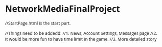 # NetworkMediaFinalProject

//StartPage.html is the start part.

//Things need to be addedd:
//1. News, Account Settings, Messages page
//2. It would be more fun to have time limit in the game.
//3. More detailed story

<!DOCTYPE html>
<html>

<head>
    <title>W3.CSS Template</title>
    <meta charset="UTF-8">
    <meta name="viewport" content="width=device-width, initial-scale=1">
    <link rel="stylesheet" href="https://www.w3schools.com/w3css/4/w3.css">
    <link rel="stylesheet" href="https://www.w3schools.com/lib/w3-theme-blue-grey.css">
    <link rel='stylesheet' href='https://fonts.googleapis.com/css?family=Open+Sans'>
    <link rel="stylesheet" href="https://cdnjs.cloudflare.com/ajax/libs/font-awesome/4.7.0/css/font-awesome.min.css">
    <style>
        html,
        body,
        h1,
        h2,
        h3,
        h4,
        h5 {
            font-family: "Open Sans", sans-serif
        }

    </style>
    <script src="libs/jquery-3.6.1.min.js"></script>
</head>

<body class="w3-theme-l5">

    <!-- Navbar -->
    <div class="w3-top">
        <div class="w3-bar w3-theme-d2 w3-left-align w3-large">
            <a class="w3-bar-item w3-button w3-hide-medium w3-hide-large w3-right w3-padding-large w3-hover-white w3-large w3-theme-d2"
                href="javascript:void(0);" onclick="openNav()"><i class="fa fa-bars"></i></a>
            <a href="StartPage.html" class="w3-bar-item w3-button w3-padding-large w3-theme-d4"><i
                    class="fa fa-home w3-margin-right"></i>GIS</a>
            <a href="#" onclick="NotYet()" class="w3-bar-item w3-button w3-hide-small w3-padding-large w3-hover-white" title="News"><i
                    class="fa fa-globe"></i></a>
            <a href="#" onclick="NotYet()" class="w3-bar-item w3-button w3-hide-small w3-padding-large w3-hover-white"
                title="Account Settings"><i class="fa fa-user"></i></a>
            <a href="#" onclick="NotYet()" class="w3-bar-item w3-button w3-hide-small w3-padding-large w3-hover-white" title="Messages"><i
                    class="fa fa-envelope"></i></a>
            <div class="w3-dropdown-hover w3-hide-small">
                <button class="w3-button w3-padding-large" title="Notifications"><i class="fa fa-bell"></i><span
                        class="w3-badge w3-right w3-small w3-green">3</span></button>
                <div class="w3-dropdown-content w3-card-4 w3-bar-block" style="width:300px">
                    <a href="#" onclick="Focus()" class="w3-bar-item w3-button">One new friend request</a>
                    <a href="#" onclick="Focus()" class="w3-bar-item w3-button">Bailey posted on your wall</a>
                    <a href="#" onclick="Focus()" class="w3-bar-item w3-button">Hailey likes your post</a>
                </div>
            </div>
            <a href="UserPage.html" class="w3-bar-item w3-button w3-hide-small w3-right w3-padding-large w3-hover-white"
                title="My Account">
                <img src="Sample_User_Icon.png" class="w3-circle" style="height:23px;width:23px" alt="Avatar">
            </a>
        </div>
    </div>

    <!-- Navbar on small screens -->
    <div id="navDemo" class="w3-bar-block w3-theme-d2 w3-hide w3-hide-large w3-hide-medium w3-large">
        <a href="#" onclick="NotYet()" class="w3-bar-item w3-button w3-padding-large">News</a>
        <a href="#" onclick="NotYet()" class="w3-bar-item w3-button w3-padding-large">Account Settings</a>
        <a href="#" onclick="NotYet()" class="w3-bar-item w3-button w3-padding-large">Messages</a>
        <a href="UserPAge.html" class="w3-bar-item w3-button w3-padding-large">My Profile</a>
    </div>

    <!-- Page Container -->
    <div class="w3-container w3-content" style="max-width:1400px;margin-top:80px">
        <!-- The Grid -->
        <div class="w3-row">
            <!-- Left Column -->
            <div class="w3-col m3">
                <!-- Profile -->
                <div class="w3-card w3-round w3-white">
                    <div class="w3-container">
                        <h4 class="w3-center">My Profile</h4>
                        <p class="w3-center"><img src="/img/profile.jpg" class="w3-circle"
                                style="height:106px;width:106px" alt="Avatar"></p>
                        <hr>
                        <p><i class="fa fa-pencil fa-fw w3-margin-right w3-text-theme"></i> Designer, UI</p>
                        <p><i class="fa fa-home fa-fw w3-margin-right w3-text-theme"></i> Korea</p>
                        <p><i class="fa fa-birthday-cake fa-fw w3-margin-right w3-text-theme"></i> May 7, 2002</p>
                    </div>
                </div>
                <br>

                <!-- Accordion -->
                <div class="w3-card w3-round">
                    <div class="w3-white">
                        <button onclick="myFunction('Demo1')" class="w3-button w3-block w3-theme-l1 w3-left-align"><i
                                class="fa fa-circle-o-notch fa-fw w3-margin-right"></i> My Groups</button>
                        <div id="Demo1" class="w3-hide w3-container">
                            <p>Amateur Orchestra</p>
                            <p>Korea Traditional Percussion Club</p>
                        </div>
                        <button onclick="myFunction('Demo2')" class="w3-button w3-block w3-theme-l1 w3-left-align"><i
                                class="fa fa-calendar-check-o fa-fw w3-margin-right"></i> My Events</button>
                        <div id="Demo2" class="w3-hide w3-container">
                            <p><span style="font-weight: bold;">12/21</span></br>Network Media Final Project</p>
                        </div>
                        <button onclick="myFunction('Demo3')" class="w3-button w3-block w3-theme-l1 w3-left-align"><i
                                class="fa fa-users fa-fw w3-margin-right"></i> My Photos</button>
                        <div id="Demo3" class="w3-hide w3-container">
                            <div class="w3-row-padding">
                                <br>
                                <div class="w3-half">
                                    <img src="/img/cat.JPG" style="width:100%" class="w3-margin-bottom">
                                </div>
                                <div class="w3-half">
                                    <img src="/img/ACES.JPG" style="width:100%" class="w3-margin-bottom">
                                </div>
                                <div class="w3-half">
                                    <img src="/img/rain.jpg" style="width:100%" class="w3-margin-bottom">
                                </div>
                                <div class="w3-half">
                                    <img src="/img/plants.jpg" style="width:100%" class="w3-margin-bottom">
                                </div>
                                <div class="w3-half">
                                    <img src="/img/airplane.jpg" style="width:100%" class="w3-margin-bottom">
                                </div>
                                <div class="w3-half">
                                    <img src="/img/eye.jpg" style="width:100%" class="w3-margin-bottom">
                                </div>
                            </div>
                        </div>
                    </div>
                </div>
                <br>

                <!-- Interests -->
                <div class="w3-card w3-round w3-white w3-hide-small">
                    <div class="w3-container">
                        <p>Interests</p>
                        <p>
                            <span class="w3-tag w3-small w3-theme-d5">Music</span>
                            <span class="w3-tag w3-small w3-theme-d4">Fantasy</span>
                            <span class="w3-tag w3-small w3-theme-d3">Novels</span>
                            <span class="w3-tag w3-small w3-theme-d2">Games</span>
                            <span class="w3-tag w3-small w3-theme-d1">Friends</span>
                            <span class="w3-tag w3-small w3-theme">Doding</span>
                            <span class="w3-tag w3-small w3-theme-l1">Friends</span>
                            <span class="w3-tag w3-small w3-theme-l2">Food</span>
                            <span class="w3-tag w3-small w3-theme-l3">Design</span>
                            <span class="w3-tag w3-small w3-theme-l4">Art</span>
                            <span class="w3-tag w3-small w3-theme-l5">Photos</span>
                        </p>
                    </div>
                </div>
                <br>

                <!-- Alert Box -->
                <div class="w3-container w3-display-container w3-round w3-theme-l4 w3-border w3-theme-border w3-margin-bottom w3-hide-small"
                    id="alertparent">
                    <span class="w3-button w3-theme-l3 w3-display-topright" id="alertbox">
                        <i class="fa fa-remove"></i>
                    </span>
                    <p><strong>Hey!</strong></p>
                    <p>People are looking at your profile. Find out who.</p>
                </div>

                <!-- End Left Column -->
            </div>

            <!-- Middle Column -->
            <div class="w3-col m7">

                <div class="w3-row-padding">
                    <div class="w3-col m12">
                        <div class="w3-card w3-round w3-white">
                            <div class="w3-container w3-padding">
                                <h6 class="w3-opacity">What's happening?</h6>
                                <p contenteditable="true" class="w3-border w3-padding" id="demo">Status: Feeling Blue
                                </p>
                                <button type="button" class="w3-button w3-theme" onclick="ChangePost()"><i
                                        class="fa fa-pencil"></i>
                                     Post</button>
                            </div>
                        </div>
                    </div>
                </div>

                <div class="w3-container w3-card w3-white w3-round w3-margin"><br>
                    <img src="/img/bailey.JPG" alt="Avatar" class="w3-left w3-circle w3-margin-right"
                        style="width:60px">
                    <span class="w3-right w3-opacity" id = "min1">1 min</span>
                    <h4>Bailey Catterel</h4><br>
                    <hr class="w3-clear">
                    <p>Hey Sun! Please contact us whenever possible. Where the hell did you go? I can't call you. I'm in front of your house.</p>
                    <div class="w3-row-padding" style="margin:0 -16px">
                        <div class="w3-half">
                            <img src="/img/policeline.jpg" style="width:100%; height: width;" alt="Northern Lights"
                                class="w3-margin-bottom">
                        </div>
                        <div class="w3-half">
                            <img src="/img/apartment.jpg" style="width:100%; height: width;" alt="Nature" class="w3-margin-bottom">
                        </div>
                    </div>
                    <button type="button" class="w3-button w3-theme-d1 w3-margin-bottom" onclick="Like()"><i
                            class="fa fa-thumbs-up"></i>
                         Like</button>
                    <button type="button" onclick="myFunction('Demo5')" class="w3-button w3-theme-d2 w3-margin-bottom"><i class="fa fa-comment"></i>
                         Comment</button>
                    <div id="Demo5" class="w3-hide w3-container" style="padding: 15px;">
                        <input type="text" id="comment1" style="height: 80px; width: 100%; text-align: center;" value="It's useless."><br>
                    </div>

                </div>

                <div class="w3-container w3-card w3-white w3-round w3-margin"><br>
                    <img src="/img/hailey.JPG" alt="Avatar" class="w3-left w3-circle w3-margin-right"
                        style="width:60px">
                    <span class="w3-right w3-opacity" id="min2">16 min</span>
                    <h4>Hailey Smart</h4><br>
                    <hr class="w3-clear">
                    <p>The Internet is wierd. Why GIS is not working smoothly? Uh...</p>
                    <button type="button" class="w3-button w3-theme-d1 w3-margin-bottom" onclick="Like()"><i
                            class="fa fa-thumbs-up"></i>
                         Like</button>
                    <button type="button" onclick="myFunction('Demo6')" class="w3-button w3-theme-d2 w3-margin-bottom"><i class="fa fa-comment"></i>
                         Comment</button>
                        <div id="Demo6" class="w3-hide w3-container" style="padding: 15px; ">
                            <input type="text" id="comment1" style="height: 80px; width: 100%; text-align: center;" value="You can't contact them. Give up."><br>
                        </div>
                </div>

                <div class="w3-container w3-card w3-white w3-round w3-margin"><br>
                    <img src="/img/clayton.jpg" alt="Avatar" class="w3-left w3-circle w3-margin-right"
                        style="width:60px">
                    <span class="w3-right w3-opacity" id="min3">32 min</span>
                    <h4>Clayton Doe</h4><br>
                    <hr class="w3-clear">
                    <p>Look what I've found!</p>
                    <img src="/img/truth.jpg" style="width:100%" class="w3-margin-bottom">
                    <p>Isn't this a postcard you made in the justice class? I don't know who threw it away, but I picked it up anyway.</p>
                    <button type="button" class="w3-button w3-theme-d1 w3-margin-bottom" onclick="Like()"><i
                            class="fa fa-thumbs-up"></i>
                         Like</button>
                    <button type="button" onclick="myFunction('Demo7')" class="w3-button w3-theme-d2 w3-margin-bottom"><i class="fa fa-comment"></i>
                         Comment</button>
                        <div id="Demo7" class="w3-hide w3-container" style="padding: 15px; ">
                            <input type="text" id="comment1" style="height: 80px; width: 100%; text-align: center;" value="Let me out."><br>
                        </div>
                </div>

                <!-- End Middle Column -->
            </div>

            <!-- Right Column -->
            <div class="w3-col m2">
                <div class="w3-card w3-round w3-white w3-center">
                    <div class="w3-container">
                        <p>Upcoming Events:</p>
                        <img src="/img/christmas.jpg" alt="Christmas" style="width:100%;">
                        <p><strong>Christmas</strong></p>
                        <p>Sunday</p>
                        <p><button onclick="myFunction('Demo4')" class="w3-button w3-block w3-theme-l4"><i
                            class="fa fa-calendar-check-o fa-fw w3-margin-right"></i>Info</button></p>
                            <div id="Demo4" class="w3-hide w3-container">
                        <p><span style="font-weight: bold;">18:00</span></br>Dinner with Bailey</p>
                    </div>
                    </div>
                </div>
                <br>

                <div class="w3-card w3-round w3-white w3-center" >
                    <div class="w3-container" id="friendRequest">
                        <p>Friend Request</p>
                        <img src="/img/TFOO.png" alt="Avatar" style="width:50%"><br>
                        <span>Tiger Fry-O-Octs</span>
                        <div class="w3-row w3-opacity">
                            <div class="w3-half">
                                <button class="w3-button w3-block w3-green w3-section" title="Accept" onclick="NotYet()"><i
                                        class="fa fa-check"></i></button>
                            </div>
                            <div class="w3-half">
                                <button class="w3-button w3-block w3-red w3-section" title="Decline" onclick="NoFriend()"><i
                                        class="fa fa-remove"></i></button>
                            </div>
                        </div>
                    </div>
                </div>
                <br>

                <div class="w3-card w3-round w3-white w3-padding-16 w3-center">
                    <img src="/img/aiAD/슬라이드1.JPG" style="width:100%;height: 100%;padding: 5px;" >
                </div>
                <br>

                <div class="w3-card w3-round w3-white w3-padding-32 w3-center">
                    <p><i class="fa fa-bug w3-xxlarge"></i></p>
                </div>

                <!-- End Right Column -->
            </div>

            <!-- End Grid -->
        </div>

        <!-- End Page Container -->
    </div>
    <br>

    <!-- Footer -->
    <footer class="w3-container w3-theme-d3 w3-padding-16">
        <h5>G.I.S.</h5>
    </footer>

    <footer class="w3-container w3-theme-d5">
        <p>Powered by <a href="https://www.w3schools.com/w3css/default.asp" target="_blank">w3.css</a></p>
    </footer>

    <script>
        // Accordion
        function myFunction(id) {
            var x = document.getElementById(id);
            if (x.className.indexOf("w3-show") == -1) {
                x.className += " w3-show";
                x.previousElementSibling.className += " w3-theme-d1";
            } else {
                x.className = x.className.replace("w3-show", "");
                x.previousElementSibling.className =
                    x.previousElementSibling.className.replace(" w3-theme-d1", "");
            }
        }

        // Used to toggle the menu on smaller screens when clicking on the menu button
        function openNav() {
            var x = document.getElementById("navDemo");
            if (x.className.indexOf("w3-show") == -1) {
                x.className += " w3-show";
            } else {
                x.className = x.className.replace(" w3-show", "");
            }
        }

        var postTime = 0;
        function ChangePost() {
            if (postTime == 0) {
                document.getElementById('demo').innerHTML = "Don't click the post button"
                postTime++;
            }
            else {
                document.getElementById('demo').innerHTML = "I said it."
            }

        }

        function Like() {
            alert("You like them than me?");
        }

        function Focus(){
            alert("Focus on me.");
        }
        function NotYet(){
            alert("Not Yet.");
        }
        function NoFriend(){
            $('#friendRequest').hide();
        }
        $(document).ready(function () {
            $('#alertbox').click(function () {
                $(this.parentElement).hide();
                setTimeout(function () {
                    $('#alertparent').show();
                }, 3000);
            });

        })


        $(document).ready(function () {
            var date = new Date();
            var start = date.getMinutes();
            var min = date.getMinutes();
            //var min = 3;
            $('#min1').text(1+min-start+" min");
            $('#min2').text(16+min-start+" min");
            $('#min3').text(32+min-start+" min");
            setInterval(function(){
                date = new Date();
                min = date.getMinutes();
                var sub = min-start;
                if(sub<0){sub+=60;}
                $('#min1').text(1+min-start+" min");
                $('#min2').text(16+min-start+" min");
                $('#min3').text(32+min-start+" min");

            },60000);
        
        })
    </script>

</body>

</html>
